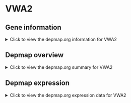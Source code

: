 <h1>VWA2</h1>

<h2>Gene information</h2>
<details>
  <summary>Click to view the depmap.org information for VWA2</summary>
  <iframe src="https://depmap.org/portal/gene/VWA2?tab=about" style="border:none;width:100%;height:800px"></iframe>
</details>

<h2>Depmap overview</h2>
<details>
  <summary>Click to view the depmap.org summary for VWA2</summary>
  <iframe src="https://depmap.org/portal/gene/VWA2?tab=overview" style="border:none;width:100%;height:800px"></iframe>
</details>

<h2>Depmap expression</h2>
<details>
  <summary>Click to view the depmap.org expression data for VWA2</summary>
  <iframe src="https://depmap.org/portal/gene/VWA2?tab=characterization" style="border:none;width:100%;height:800px"></iframe>
</details>


<!--
<h2>Reactome Pathway diagram</h2>
PNAME
-->


